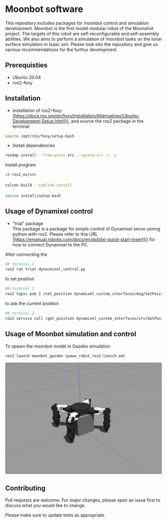 # Moonbot software

This repository includes packages for moonbot control and simulation development. Moonbot is the first model modular robot of the Moonshot project. The targets of this robot are self-reconfigurable and self-assembly abilities. We also aims to perform a simulation of moonbot tasks on the lunar surface simulation in Isaac sim. Please look into the repository and give us various recommendations for the furthur development.

## Prerequisties
* Ubuntu 20.04
* ros2-foxy

## Installation
* Installation of ros2-foxy: [https://docs.ros.org/en/foxy/Installation/Alternatives/Ubuntu-Development-Setup.html](), and source the ros2 package in the terminal.
```bash
source /opt/ros/foxy/setup.bash
```

* Install dependencies
```bash
rosdep install --from-paths src --ignore-src -r -y
```
Install program
```bash
cd ros2_ws/src

colcon build --symlink-install

source install/setup.bash
```

## Usage of Dynamixel control
* "trial" package   
This package is a package for simple control of Dynamixel servo usinng python with ros2. Please refer to this URL [https://emanual.robotis.com/docs/en/dxl/dxl-quick-start-insert]() for how to connect Dynamixel to the PC.

After connecting the 
```bash
## terminal 1
ros2 run trial dynacmixel_control.py
```
to set position
```bash
## terminal 2 
ros2 topic pub 1 /set_position dynamixel_custom_interfaces/msg/SetPosition "{id: 1, position: 1000}"
```
to ask the current position
```bash
## terminal 2 
ros2 service call /get_position dynamixel_custom_interfaces/srv/GetPosition "id: 1"
```

## Usage of Moonbot simulation and control
To spawn the moonbot model in Gazebo simulation
```bash
ros2 launch moonbot_gazebo spawn_robot_ros2.launch.xml
```
<img src="moonbot.png">

## Contributing

Pull requests are welcome. For major changes, please open an issue first
to discuss what you would like to change.

Please make sure to update tests as appropriate.
